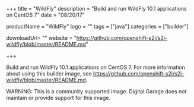 +++
title = "WildFly"
description = "Build and run WildFly 10.1 applications on CentOS 7"
date = "08/20/17"

productName = "WildFly"
logo = ""
tags = ["java"]
categories = ["builder"]

downloadUrl= ""
website = "https://github.com/openshift-s2i/s2i-wildfly/blob/master/README.md"

+++

Build and run WildFly 10.1 applications on CentOS 7. For more information about using this builder image, see https://github.com/openshift-s2i/s2i-wildfly/blob/master/README.md.

WARNING: This is a community supported image. Digital Garage does not maintain or provide support for this image.
